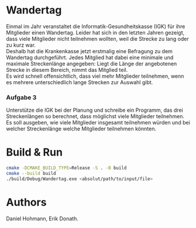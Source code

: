 # Wandertag
Einmal im Jahr veranstaltet die Informatik-Gesundheitskasse (IGK) für ihre Mitglieder einen Wandertag. Leider hat sich in den letzten Jahren gezeigt, dass viele Mitglieder nicht teilnehmen wollten, weil die Strecke zu lang oder zu kurz war. <br>
Deshalb hat die Krankenkasse jetzt erstmalig eine Befragung zu dem Wandertag durchgeführt. Jedes Mitglied hat dabei eine minimale und maximale Streckenlänge angegeben: Liegt die Länge der angebotenen Strecke in diesem Bereich, nimmt das Mitglied teil.<br>
Es wird schnell offensichtlich, dass viel mehr Mitglieder teilnehmen, wenn es mehrere unterschiedlich lange Strecken zur Auswahl gibt.<br>

### Aufgabe 3
Unterstütze die IGK bei der Planung und schreibe ein Programm, das drei Streckenlängen so berechnet, dass möglichst viele Mitglieder teilnehmen. Es soll ausgeben, wie viele Mitglieder insgesamt teilnehmen würden und bei welcher Streckenlänge welche Mitglieder teilnehmen könnten. 

# Build & Run
``` bash
cmake -DCMAKE_BUILD_TYPE=Release -S . -B build
cmake --build build
./build/Debug/Wandertag.exe <absolut/path/to/input/file>
```

# Authors
Daniel Hohmann, Erik Donath.
